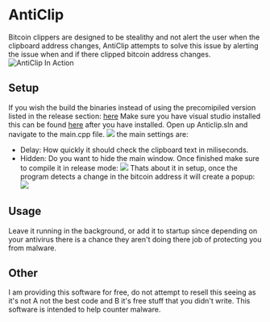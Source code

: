# AntiClip
Bitcoin clippers are designed to be stealithy and not alert the user when the clipboard address changes, AntiClip attempts to solve this issue by alerting the issue when and if there clipped bitcoin address changes.
![AntiClip In Action](https://i.imgur.com/PtXVPZt.png)

## Setup
If you wish the build the binaries instead of using the precomipiled version listed in the release section: [here](https://github.com/backslash/AntiClip/releases/tag/1.0)
Make sure you have visual studio installed this can be found [here](https://visualstudio.microsoft.com/downloads/) after you have installed.
Open up Anticlip.sln and navigate to the main.cpp file.
![](https://i.imgur.com/AB52Kml.png)
the main settings are:
- Delay: How quickly it should check the clipboard text in miliseconds.
- Hidden: Do you want to hide the main window.
Once finished make sure to compile it in release mode:
![](https://i.imgur.com/iAxzEYM.png)
Thats about it in setup, once the program detects a change in the bitcoin address it will create a popup:
![](https://i.imgur.com/SEqeTd3.png)

## Usage
Leave it running in the background, or add it to startup since depending on your antivirus there is a chance they aren't doing there job of protecting you from malware.

## Other
I am providing this software for free, do not attempt to resell this seeing as it's not A not the best code and B it's free stuff that you didn't write. This software is intended to help counter malware.
